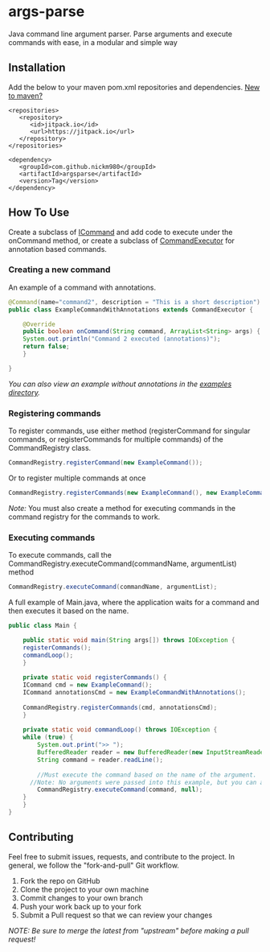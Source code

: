 # args-parse
Java command line argument parser. Parse arguments and execute commands with ease, in a modular and simple way

## Installation
Add the below to your maven pom.xml repositories and dependencies. [New to maven?](https://maven.apache.org/guides/getting-started/maven-in-five-minutes.html#the-pom)
```maven
<repositories>
   <repository>
      <id>jitpack.io</id>
      <url>https://jitpack.io</url>
   </repository>
</repositories>
```
```maven
<dependency>
   <groupId>com.github.nickm980</groupId>
   <artifactId>argsparse</artifactId>
   <version>Tag</version>
</dependency>
```

## How To Use
Create a subclass of [ICommand](https://github.com/nickm980/argsparse/blob/7455cd396f53061f9b437416f82cf20b0c49d459/src/me/nickm980/argsparse/ICommand.java) and add code to execute under the onCommand method, or create a subclass of [CommandExecutor](https://github.com/nickm980/argsparse/blob/7455cd396f53061f9b437416f82cf20b0c49d459/src/me/nickm980/argsparse/CommandExecutor.java) for annotation based commands.

### Creating a new command
An example of a command with annotations.
```java
@Command(name="command2", description = "This is a short description")
public class ExampleCommandWithAnnotations extends CommandExecutor {

    @Override
    public boolean onCommand(String command, ArrayList<String> args) {
	System.out.println("Command 2 executed (annotations)");
	return false;
    }

}
```
*You can also view an example without annotations in the [examples directory](https://github.com/nickm980/argsparse/blob/main/src/examples/).*

### Registering commands
To register commands, use either method (registerCommand for singular commands, or registerCommands for multiple commands) of the CommandRegistry class.

```java
CommandRegistry.registerCommand(new ExampleCommand());
```

Or to register multiple commands at once
```java
CommandRegistry.registerCommands(new ExampleCommand(), new ExampleCommand1());
```
*Note:* You must also create a method for executing commands in the command registry for the commands to work.

### Executing commands
To execute commands, call the CommandRegistry.executeCommand(commandName, argumentList) method
```java
CommandRegistry.executeCommand(commandName, argumentList);
```

A full example of Main.java, where the application waits for a command and then executes it based on the name.
```java
public class Main {

    public static void main(String args[]) throws IOException {
	registerCommands();
	commandLoop();
    }
    
    private static void registerCommands() {
	ICommand cmd = new ExampleCommand();
	ICommand annotationsCmd = new ExampleCommandWithAnnotations();
	
	CommandRegistry.registerCommands(cmd, annotationsCmd);
    }
    
    private static void commandLoop() throws IOException {
	while (true) {
	    System.out.print(">> ");
	    BufferedReader reader = new BufferedReader(new InputStreamReader(System.in));
	    String command = reader.readLine();
	    
	    //Must execute the command based on the name of the argument.
      //Note: No arguments were passed into this example, but you can add that functionality if you wish
	    CommandRegistry.executeCommand(command, null);
	}
    }
}
```
## Contributing
Feel free to submit issues, requests, and contribute to the project. In general, we follow the "fork-and-pull" Git workflow.

1. Fork the repo on GitHub
2. Clone the project to your own machine
3. Commit changes to your own branch
4. Push your work back up to your fork
5. Submit a Pull request so that we can review your changes

*NOTE: Be sure to merge the latest from "upstream" before making a pull request!*
